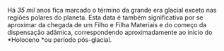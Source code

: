 ﻿Há *35 mil* anos fica marcado o término da grande era glacial exceto nas regiões polares do planeta. Esta data é também significativa por se aproximar da chegada de um Filho e Filha Materiais e do começo da dispensação adâmica, correspondendo aproximadamente ao início do *Holoceno *ou período pós-glacial.